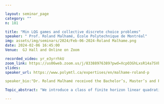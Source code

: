```yaml
---

layout: seminar_page
category: ""
n: 181

title: "Min LQG games and collective discrete choice problems"
speaker: " Prof. Roland Malhamé, École Polytechnique de Montréal" 
img: assets/img/seminars/2024/Feb-06-2024-Roland Malhame.png
date: 2024-02-06 16:45:00 
Venue:  GJ Hall and Online on Zoom

recorded_video: yr_e3yrrhkU
zoom_link: https://us06web.zoom.us/j/83388976389?pwd=XcpO3GhLxsR14a7SVbPx33HQQa1jbt.1
slides: 
speaker_url: https://www.polymtl.ca/expertises/en/malhame-roland-p

speaker_bio:"Dr. Roland Malhamé received the Bachelor’s, Master’s and Ph.D. degrees in Electrical Engineering from the American University of Beirut, the University of Houston, and the Georgia Institute of Technology in 1976, 1978 and 1983 respectively. After single year stays at University of Quebec, and CAE Electronics Ltd (Montreal), he joined in 1985 École Polytechnique de Montréal, where he is Professor of Electrical Engineering. In 1994, 2004, 2012, 2018 he was on sabbatical leave respectively with LSS CNRS (France), École Centrale de Paris,University of Rome Tor Vergata, and National Technical University of Athens. His interest in statistical mechanics inspired approaches to the analysis and control of large-scale systems has led him to contributions in the area of aggregate electric load modeling, and to the early developments of the theory of mean field games. His current research interests are in collective decentralized decision making schemes, and the development of mean field based control algorithms in the area of smart grids. From June 2005 to June 2011, he headed GERAD, the Group for Research on Decision Analysis. He is past Asoociate Editor of IEEE Transactions on Automatic Control, and International Transactions on Operations Research. He was elected Fellow of IEEE in 2022."

Topic_abstract: "We introduce a class of finite horizon linear quadratic Gaussian games involving distinct potential finite destination states, interpreted as discrete choices under social pressure. The model provides stylized interpretations of opinion swings in elections, the dynamics of discrete societal choices, as well as a framework for achieving communication constrained group decision making in micro‐robotic based exploration. Two distinct cases are considered: (i) The zero noise or deterministic case where agents are initially randomly distributed over their range space (ii) The fully stochastic case. Under mild technical conditions, the existence of e ‐Nash equilibria is established in both cases although these equilibria may in general be multiple. The corresponding agent control strategies are of a decentralized nature and are characterized in each case by the fixed points of a specific finite dimensional operator. Individual agent destination choices are fixed at the outset in case (i), while by contrast, their probability distribution evolves randomly along trajectories in case (ii), with a deterministic limit for the complete population as the latter grows to infinity. This is joint work with Rabih Salhab and Jérôme Le Ny."

--- 
```

